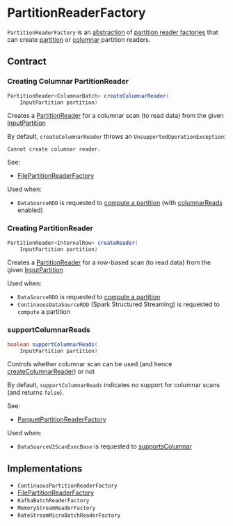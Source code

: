 # PartitionReaderFactory

`PartitionReaderFactory` is an [abstraction](#contract) of [partition reader factories](#implementations) that can create [partition](#createReader) or [columnar](#createColumnarReader) partition readers.

## Contract

### <span id="createColumnarReader"> Creating Columnar PartitionReader

```java
PartitionReader<ColumnarBatch> createColumnarReader(
    InputPartition partition)
```

Creates a [PartitionReader](PartitionReader.md) for a columnar scan (to read data) from the given [InputPartition](InputPartition.md)

By default, `createColumnarReader` throws an `UnsupportedOperationException`:

```text
Cannot create columnar reader.
```

See:

* [FilePartitionReaderFactory](../connectors/FilePartitionReaderFactory.md#createColumnarReader)

Used when:

* `DataSourceRDD` is requested to [compute a partition](../DataSourceRDD.md#compute) (with [columnarReads](../DataSourceRDD.md#columnarReads) enabled)

### <span id="createReader"> Creating PartitionReader

```java
PartitionReader<InternalRow> createReader(
    InputPartition partition)
```

Creates a [PartitionReader](PartitionReader.md) for a row-based scan (to read data) from the given [InputPartition](InputPartition.md)

Used when:

* `DataSourceRDD` is requested to [compute a partition](../DataSourceRDD.md#compute)
* `ContinuousDataSourceRDD` (Spark Structured Streaming) is requested to `compute` a partition

### <span id="supportColumnarReads"> supportColumnarReads

```java
boolean supportColumnarReads(
    InputPartition partition)
```

Controls whether columnar scan can be used (and hence [createColumnarReader](#createColumnarReader)) or not

By default, `supportColumnarReads` indicates no support for columnar scans (and returns `false`).

See:

* [ParquetPartitionReaderFactory](../parquet/ParquetPartitionReaderFactory.md#supportColumnarReads)

Used when:

* `DataSourceV2ScanExecBase` is requested to [supportsColumnar](../physical-operators/DataSourceV2ScanExecBase.md#supportsColumnar)

## Implementations

* `ContinuousPartitionReaderFactory`
* [FilePartitionReaderFactory](../connectors/FilePartitionReaderFactory.md)
* `KafkaBatchReaderFactory`
* `MemoryStreamReaderFactory`
* `RateStreamMicroBatchReaderFactory`
